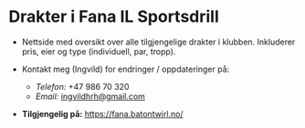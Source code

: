 # Drakter i Fana IL Sportsdrill
* Nettside med oversikt over alle tilgjengelige drakter i klubben. Inkluderer pris, eier og type (individuell, par, tropp).
* Kontakt meg (Ingvild) for endringer / oppdateringer på:
    * *Telefon:* +47 986 70 320
    * *Email:* ingvildhrh@gmail.com

* **Tilgjengelig på:**
https://fana.batontwirl.no/